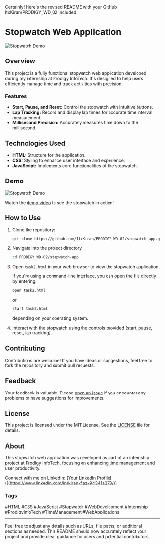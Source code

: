 Certainly! Here's the revised README with your GitHub ItxKiran/PRODIGY_WD_02 included

# Stopwatch Web Application

![Stopwatch Demo](demo.gif)

## Overview

This project is a fully functional stopwatch web application developed during my internship at Prodigy InfoTech. It's designed to help users efficiently manage time and track activities with precision.

### Features

- **Start, Pause, and Reset:** Control the stopwatch with intuitive buttons.
- **Lap Tracking:** Record and display lap times for accurate time interval measurement.
- **Millisecond Precision:** Accurately measures time down to the millisecond.

## Technologies Used

- **HTML:** Structure for the application.
- **CSS:** Styling to enhance user interface and experience.
- **JavaScript:** Implements core functionalities of the stopwatch.

## Demo

![Stopwatch Demo](demo.gif)

Watch the [demo video](demo.mp4) to see the stopwatch in action!

## How to Use

1. Clone the repository:
   ```bash
   git clone https://github.com/ItxKiran/PRODIGY_WD-02/stopwatch-app.git
   ```

2. Navigate into the project directory:
   ```bash
   cd PRODIGY_WD-02/stopwatch-app
   ```

3. Open `task2.html` in your web browser to view the stopwatch application.

   If you're using a command-line interface, you can open the file directly by entering:
   ```bash
   open task2.html
   ```
   or
   ```bash
   start task2.html
   ```
   depending on your operating system.

4. Interact with the stopwatch using the controls provided (start, pause, reset, lap tracking).

## Contributing

Contributions are welcome! If you have ideas or suggestions, feel free to fork the repository and submit pull requests.

## Feedback

Your feedback is valuable. Please [open an issue](https://github.com/ItxKiran/PRODIGY_WD-02/stopwatch-app/issues) if you encounter any problems or have suggestions for improvements.

## License

This project is licensed under the MIT License. See the [LICENSE](LICENSE) file for details.

## About

This stopwatch web application was developed as part of an internship project at Prodigy InfoTech, focusing on enhancing time management and user productivity.

Connect with me on LinkedIn: [Your LinkedIn Profile]([(https://www.linkedin.com/in/kiran-fiaz-94341a278/)]



### Tags

#HTML #CSS #JavaScript #Stopwatch #WebDevelopment #Internship #ProdigyInfoTech #TimeManagement #WebApplications

---

Feel free to adjust any details such as URLs, file paths, or additional sections as needed. This README should now accurately reflect your project and provide clear guidance for users and potential contributors.
